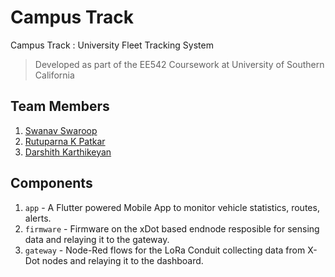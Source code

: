 # Campus Track
Campus Track : University Fleet Tracking System

> Developed as part of the EE542 Coursework at University of Southern California

## Team Members
1. [Swanav Swaroop](https://linkedin.com/in/swanav)
2. [Rutuparna K Patkar](https://linkedin.com/in/rutuparna-k-patkar)
3. [Darshith Karthikeyan](https://linkedin.com/in/darshith-karthikeyan)

## Components

1. `app` - A Flutter powered Mobile App to monitor vehicle statistics, routes, alerts.
2. `firmware` - Firmware on the xDot based endnode resposible for sensing data and relaying it to the gateway.
3. `gateway` - Node-Red flows for the LoRa Conduit collecting data from X-Dot nodes and relaying it to the dashboard.
